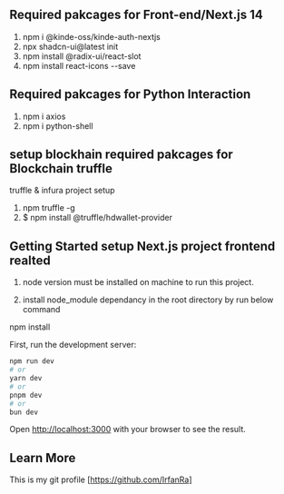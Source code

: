 
## Required pakcages for Front-end/Next.js 14

1. npm i @kinde-oss/kinde-auth-nextjs
2. npx shadcn-ui@latest init
3. npm install @radix-ui/react-slot
4. npm install react-icons --save

## Required pakcages for Python Interaction

1. npm i axios
2. npm i python-shell

## setup blockhain required pakcages for Blockchain truffle

truffle & infura project setup

1. npm truffle -g
2. $ npm install @truffle/hdwallet-provider

## Getting Started setup Next.js project frontend realted

1. node version must be installed on machine to run this project.

2. install node_module dependancy in the root directory by run below command

npm install

First, run the development server:

```bash
npm run dev
# or
yarn dev
# or
pnpm dev
# or
bun dev
```

Open [http://localhost:3000](http://localhost:3000) with your browser to see the result.

## Learn More

This is my git profile
[https://github.com/IrfanRa]
